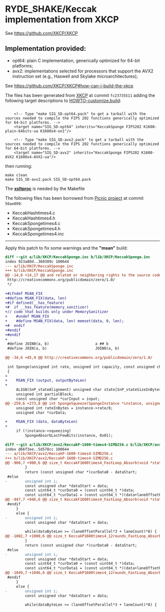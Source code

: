# RYDE_SHAKE/Keccak implementation from XKCP #

See https://github.com/XKCP/XKCP

## Implementation provided: ##

- opt64: plain C implementation, generically optimized for 64-bit platforms;
- avx2: implementations selected for processors that support the AVX2 instruction set (e.g., Haswell and Skylake microarchitectures);

See https://github.com/XKCP/XKCP#how-can-i-build-the-xkcp

The files has been generated from [XKCP](https://github.com/XKCP/XKCP) at commit `fc23735511` adding the following target descriptions to [HOWTO-customize.build](https://github.com/XKCP/XKCP/blob/master/doc/HOWTO-customize.build):

```

    <!-- Type "make SIG_SD-opt64.pack" to get a tarball with the sources needed to compile the FIPS 202 functions generically optimized for 64-bit platforms. -->
    <target name="SIG_SD-opt64" inherits="KeccakSponge FIPS202 K1600-plain-64bits-ua K1600x4-on1"/>

    <!-- Type "make SIG_SD-avx2.pack" to get a tarball with the sources needed to compile the FIPS 202 functions generically optimized for 64-bit platforms. -->
    <target name="SIG_SD-avx2" inherits="KeccakSponge FIPS202 K1600-AVX2 K1600x4-AVX2-ua"/>

```

then running:

```
make clean
make SIG_SD-avx2.pack SIG_SD-opt64.pack
```
The [**xsltproc**](https://gnome.pages.gitlab.gnome.org/libxslt/xsltproc.html) is needed by the Makefile

The following files has been borrowed from [Picnic project](https://github.com/IAIK/Picnic) at commit `56ae099`:

- KeccakHashtimes4.c
- KeccakHashtimes4.h
- KeccakSpongetimes4.c
- KeccakSpongetimes4.h
- KeccakSpongetimes4.inc

-------------------------------------
Apply this patch to fix some warnings  and the **"msan"** build:

```patch
diff --git a/lib/XKCP/KeccakSponge.inc b/lib/XKCP/KeccakSponge.inc
index 923a80d..360309c 100644
--- a/lib/XKCP/KeccakSponge.inc
+++ b/lib/XKCP/KeccakSponge.inc
@@ -14,6 +14,17 @@ and related or neighboring rights to the source code in this file.
 http://creativecommons.org/publicdomain/zero/1.0/
 */
 
+#ifndef MSAN_FIX
+#define MSAN_FIX(data, len)
+#if defined(__has_feature)
+#  if __has_feature(memory_sanitizer)
+// code that builds only under MemorySanitizer
+    #undef MSAN_FIX
+    #define MSAN_FIX(data, len) memset(data, 0, len);
+#  endif
+#endif
+#endif
+
 #define JOIN0(a, b)                     a ## b
 #define JOIN(a, b)                      JOIN0(a, b)
 
@@ -34,6 +45,9 @@ http://creativecommons.org/publicdomain/zero/1.0/
 
 int Sponge(unsigned int rate, unsigned int capacity, const unsigned char *input, size_t inputByteLen, unsigned char suffix, unsigned char *output, size_t outputByteLen)
 {
+
+    MSAN_FIX (output, outputByteLen)
+
     ALIGN(SnP_stateAlignment) unsigned char state[SnP_stateSizeInBytes];
     unsigned int partialBlock;
     const unsigned char *curInput = input;
@@ -259,6 +273,8 @@ int SpongeSqueeze(SpongeInstance *instance, unsigned char *data, size_t dataByte
     unsigned int rateInBytes = instance->rate/8;
     unsigned char *curData;
 
+    MSAN_FIX (data, dataByteLen)
+
     if (!instance->squeezing)
         SpongeAbsorbLastFewBits(instance, 0x01);
 
diff --git a/lib/XKCP/avx2/KeccakP-1600-times4-SIMD256.c b/lib/XKCP/avx2/KeccakP-1600-times4-SIMD256.c
index d66f3ee..5d578cc 100644
--- a/lib/XKCP/avx2/KeccakP-1600-times4-SIMD256.c
+++ b/lib/XKCP/avx2/KeccakP-1600-times4-SIMD256.c
@@ -900,7 +900,6 @@ size_t KeccakF1600times4_FastLoop_Absorb(void *states, unsigned int laneCount, u
         }
         return (const unsigned char *)curData0 - dataStart;
 #else
-        unsigned int i;
         const unsigned char *dataStart = data;
         const uint64_t *curData0 = (const uint64_t *)data;
         const uint64_t *curData1 = (const uint64_t *)(data+laneOffsetParallel*1*SnP_laneLengthInBytes);
@@ -947,7 +946,6 @@ size_t KeccakF1600times4_FastLoop_Absorb(void *states, unsigned int laneCount, u
 #endif
     }
     else {
-        unsigned int i;
         const unsigned char *dataStart = data;
 
         while(dataByteLen >= (laneOffsetParallel*3 + laneCount)*8) {
@@ -1002,7 +1000,6 @@ size_t KeccakP1600times4_12rounds_FastLoop_Absorb(void *states, unsigned int lan
         }
         return (const unsigned char *)curData0 - dataStart;
 #else
-        unsigned int i;
         const unsigned char *dataStart = data;
         const uint64_t *curData0 = (const uint64_t *)data;
         const uint64_t *curData1 = (const uint64_t *)(data+laneOffsetParallel*1*SnP_laneLengthInBytes);
@@ -1049,7 +1046,6 @@ size_t KeccakP1600times4_12rounds_FastLoop_Absorb(void *states, unsigned int lan
 #endif
     }
     else {
-        unsigned int i;
         const unsigned char *dataStart = data;
 
         while(dataByteLen >= (laneOffsetParallel*3 + laneCount)*8) {
```